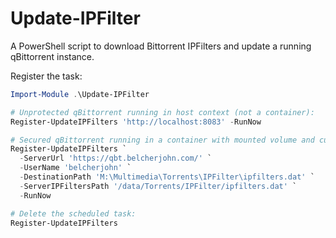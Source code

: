 # Update-IPFilter

A PowerShell script to download Bittorrent IPFilters and update a running qBittorrent instance.

Register the task:

```powershell
Import-Module .\Update-IPFilter

# Unprotected qBittorrent running in host context (not a container):
Register-UpdateIPFilters 'http://localhost:8083' -RunNow

# Secured qBittorrent running in a container with mounted volume and custom domain:
Register-UpdateIPFilters `
  -ServerUrl 'https://qbt.belcherjohn.com/' `
  -UserName 'belcherjohn' `
  -DestinationPath 'M:\Multimedia\Torrents\IPFilter\ipfilters.dat' `
  -ServerIPFiltersPath '/data/Torrents/IPFilter/ipfilters.dat' `
  -RunNow

# Delete the scheduled task:
Register-UpdateIPFilters
```
